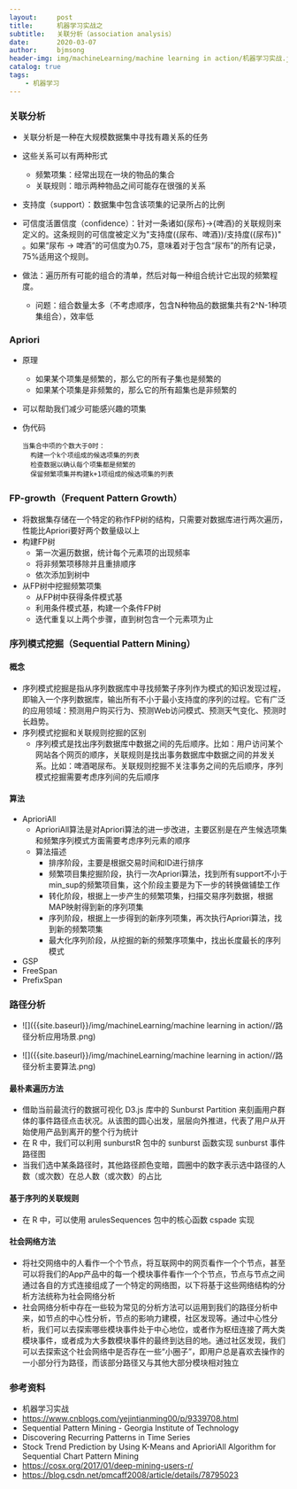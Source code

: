 ```yaml
---
layout:     post
title:      机器学习实战之
subtitle:   关联分析（association analysis）
date:       2020-03-07
author:     bjmsong
header-img: img/machineLearning/machine learning in action/机器学习实战.jpg
catalog: true
tags:
    - 机器学习
---
```




### 关联分析

- 关联分析是一种在大规模数据集中寻找有趣关系的任务
- 这些关系可以有两种形式
  - 频繁项集：经常出现在一块的物品的集合
  - 关联规则：暗示两种物品之间可能存在很强的关系

- 支持度（support）：数据集中包含该项集的记录所占的比例
- 可信度活置信度（confidence）：针对一条诸如{尿布}->{啤酒}的关联规则来定义的。这条规则的可信度被定义为"支持度({尿布、啤酒})/支持度({尿布})" 。如果“尿布 -> 啤酒”的可信度为0.75，意味着对于包含“尿布”的所有记录，75%适用这个规则。
- 做法：遍历所有可能的组合的清单，然后对每一种组合统计它出现的频繁程度。
  - 问题：组合数量太多（不考虑顺序，包含N种物品的数据集共有2^N-1种项集组合），效率低



### Apriori

- 原理

  - 如果某个项集是频繁的，那么它的所有子集也是频繁的
  - 如果某个项集是非频繁的，那么它的所有超集也是非频繁的

- 可以帮助我们减少可能感兴趣的项集

- 伪代码

  ```
  当集合中项的个数大于0时：
  	构建一个k个项组成的候选项集的列表
  	检查数据以确认每个项集都是频繁的
  	保留频繁项集并构建k+1项组成的候选项集的列表
  ```

  

### FP-growth（Frequent Pattern Growth）

- 将数据集存储在一个特定的称作FP树的结构，只需要对数据库进行两次遍历，性能比Apriori要好两个数量级以上
- 构建FP树
  - 第一次遍历数据，统计每个元素项的出现频率
  - 将非频繁项移除并且重排顺序
  - 依次添加到树中
- 从FP树中挖掘频繁项集
  - 从FP树中获得条件模式基
  - 利用条件模式基，构建一个条件FP树
  - 迭代重复以上两个步骤，直到树包含一个元素项为止



### 序列模式挖掘（Sequential Pattern Mining）

#### 概念

- 序列模式挖掘是指从序列数据库中寻找频繁子序列作为模式的知识发现过程，即输入一个序列数据库，输出所有不小于最小支持度的序列的过程。它有广泛的应用领域：预测用户购买行为、预测Web访问模式、预测天气变化、预测时长趋势。
- 序列模式挖掘和关联规则挖掘的区别
  - 序列模式是找出序列数据库中数据之间的先后顺序。比如：用户访问某个网站各个网页的顺序，关联规则是找出事务数据库中数据之间的并发关系。比如：啤酒喝尿布。关联规则挖掘不关注事务之间的先后顺序，序列模式挖掘需要考虑序列间的先后顺序



#### 算法

- AprioriAll
  - AprioriAll算法是对Apriori算法的进一步改进，主要区别是在产生候选项集和频繁序列模式方面需要考虑序列元素的顺序
  - 算法描述
    - 排序阶段，主要是根据交易时间和ID进行排序
    - 频繁项目集挖掘阶段，执行一次Apriori算法，找到所有support不小于min_sup的频繁项目集，这个阶段主要是为下一步的转换做铺垫工作
    - 转化阶段，根据上一步产生的频繁项集，扫描交易序列数据，根据MAP映射得到新的序列项集
    - 序列阶段，根据上一步得到的新序列项集，再次执行Apriori算法，找到新的频繁项集
    - 最大化序列阶段，从挖掘的新的频繁序项集中，找出长度最长的序列模式
- GSP
- FreeSpan
- PrefixSpan



### 路径分析

<ul> 
<li markdown="1"> 
![]({{site.baseurl}}/img/machineLearning/machine learning in action//路径分析应用场景.png) 
</li> 
</ul> 

<ul> 
<li markdown="1"> 
![]({{site.baseurl}}/img/machineLearning/machine learning in action//路径分析主要算法.png) 
</li> 
</ul>

#### 最朴素遍历方法

- 借助当前最流行的数据可视化 D3.js 库中的 Sunburst Partition 来刻画用户群体的事件路径点击状况。从该图的圆心出发，层层向外推进，代表了用户从开始使用产品到离开的整个行为统计
- 在 R 中，我们可以利用 sunburstR 包中的 sunburst 函数实现 sunburst 事件路径图
- 当我们选中某条路径时，其他路径颜色变暗，圆圈中的数字表示选中路径的人数（或次数）在总人数（或次数）的占比



#### 基于序列的关联规则

- 在 R 中，可以使用 arulesSequences 包中的核心函数 cspade 实现

  

#### 社会网络方法

- 将社交网络中的人看作一个个节点，将互联网中的网页看作一个个节点，甚至可以将我们的App产品中的每一个模块事件看作一个个节点，节点与节点之间通过各自的方式连接组成了一个特定的网络图，以下将基于这些网络结构的分析方法统称为社会网络分析
- 社会网络分析中存在一些较为常见的分析方法可以运用到我们的路径分析中来，如节点的中心性分析，节点的影响力建模，社区发现等。通过中心性分析，我们可以去探索哪些模块事件处于中心地位，或者作为枢纽连接了两大类模块事件，或者成为大多数模块事件的最终到达目的地。通过社区发现，我们可以去探索这个社会网络中是否存在一些“小圈子”，即用户总是喜欢去操作的一小部分行为路径，而该部分路径又与其他大部分模块相对独立
  



### 参考资料

- 机器学习实战
- https://www.cnblogs.com/yejintianming00/p/9339708.html
- Sequential Pattern Mining - Georgia Institute of Technology
- Discovering Recurring Patterns in Time Series
- Stock Trend Prediction by Using K-Means and AprioriAll Algorithm for Sequential Chart Pattern Mining
- https://cosx.org/2017/01/deep-mining-users-r/
- https://blog.csdn.net/pmcaff2008/article/details/78795023

